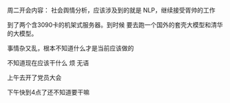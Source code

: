 周二开会内容：
社会舆情分析，应该涉及到的就是 NLP，继续接受胥帅的工作

到了两个含3090卡的机架式服务器。到时候 要去跑一个国外的套壳大模型和清华的大模型。

事情杂又乱，根本不知道什么才是当前应该做的

不知道现在应该干什么  烦  无语

上午去开了党员大会

下午快到4点了还不知道要干嘛